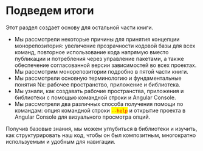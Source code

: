 # Подведем итоги

Этот раздел создает основу для остальной части книги.

* Мы рассмотрели некоторые причины для принятия концепции монорепозитория: увеличение прозрачности кодовой базы для всех команд, повторное использование кода напрямую вместо публикации и потребления через управление пакетами, а также обеспечение согласованной версии зависимостей во всех проектах. Мы рассмотрим монорепозитории подробно в пятой части книги.
* Мы рассмотрели основную терминологию и фундаментальные понятия Nx: рабочее пространство, приложение и библиотека.
* Мы узнали, как создавать рабочие пространства, приложения и библиотеки с помощью командной строки и Angular Console.
* Мы рассмотрели два различных способа получения помощи по командам: опция командной строки <mark style="color:red;">`--help`</mark> <mark style="color:red;"></mark><mark style="color:red;"></mark> и открытие проекта в Angular Console для визуального просмотра опций.

Получив базовые знания, мы можем углубиться в библиотеки и изучить, как структурировать наш код, чтобы он был композитным, многократно используемым и удобным для навигации.

